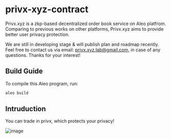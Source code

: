 # privx-xyz-contract

Privx.xyz is a zkp-based decentralized order book service on Aleo platfrom. Comparing to previous works on other platforms, Privx.xyz aims to provide better user privacy protection.

We are still in developing stage & will publish plan and roadmap recently. Feel free to contact us via email: privx.xyz.lab@gmail.com, in case of any questions. Thanks for your interest!

## Build Guide

To compile this Aleo program, run:
```bash
aleo build
```

## Intruduction
You can trade in privx, which protects your privacy!

![image](https://user-images.githubusercontent.com/53888545/238601232-53786b4b-05cd-42ac-bdee-52892a6c2318.png)

